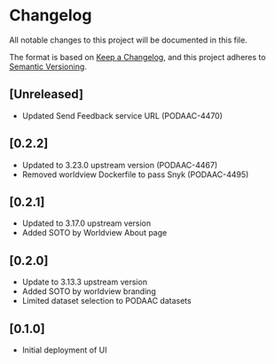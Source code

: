# Changelog
All notable changes to this project will be documented in this file.

The format is based on [Keep a Changelog](https://keepachangelog.com/en/1.0.0/),
and this project adheres to [Semantic Versioning](https://semver.org/spec/v2.0.0.html).

## [Unreleased]
- Updated Send Feedback service URL (PODAAC-4470) 

## [0.2.2]
- Updated to 3.23.0 upstream version (PODAAC-4467)
- Removed worldview Dockerfile to pass Snyk (PODAAC-4495)

## [0.2.1]
- Updated to 3.17.0 upstream version
- Added SOTO by Worldview About page

## [0.2.0]
- Update to 3.13.3 upstream version
- Added SOTO by worldview branding
- Limited dataset selection to PODAAC datasets

## [0.1.0]
- Initial deployment of UI
